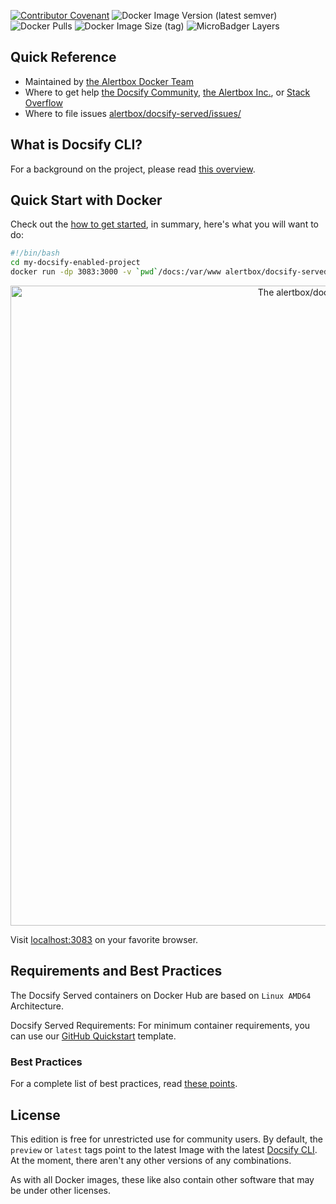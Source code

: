 [![Contributor Covenant](https://img.shields.io/badge/Contributor%20Covenant-v1.4%20adopted-ff69b4.svg)](CODE_OF_CONDUCT.md)
![Docker Image Version (latest semver)](https://img.shields.io/docker/v/alertbox/docsify-served?sort=semver)
![Docker Pulls](https://img.shields.io/docker/pulls/alertbox/docsify-served)
![Docker Image Size (tag)](https://img.shields.io/docker/image-size/alertbox/docsify-served/latest)
![MicroBadger Layers](https://img.shields.io/microbadger/layers/alertbox/docsify-served)

## Quick Reference

- Maintained by [the Alertbox Docker Team](https://alertbox.github.io/docsify-served/)
- Where to get help [the Docsify Community](https://discord.gg/3NwKFyR/), [the Alertbox Inc.](https://alertbox.github.io/docsify-served/#/quick-start), or [Stack Overflow](https://stackoverflow.com/questions/tagged/docsify)
- Where to file issues [alertbox/docsify-served/issues/](https://github.com/alertbox/docsify-served/issues/)

## What is Docsify CLI?

For a background on the project, please read [this overview](https://docsifyjs.github.io/docsify-cli/).

## Quick Start with Docker

Check out the [how to get started](https://alertbox.github.io/docsify-served/#/quick-start), in summary, here's what you will want to do:

```bash
#!/bin/bash
cd my-docsify-enabled-project
docker run -dp 3083:3000 -v `pwd`/docs:/var/www alertbox/docsify-served
```

<p align="center">
  <img alt="The alertbox/docsify-served in action" src="https://user-images.githubusercontent.com/958227/83914273-911ccd80-a78e-11ea-8958-90f5164782fd.png" width="1024">
</p>

Visit [localhost:3083](https://localhost:3083) on your favorite browser.

## Requirements and Best Practices

The Docsify Served containers on Docker Hub are based on `Linux AMD64` Architecture.

Docsify Served Requirements: For minimum container requirements, you can use our [GitHub Quickstart](https://alertbox.io/gh-quickstart/) template.

### Best Practices

For a complete list of best practices, read [these points](https://alertbox.github.io/docsify-served/#/best-practices).

## License

This edition is free for unrestricted use for community users. By default, the `preview` or `latest` tags point to the latest Image with the latest [Docsify CLI](https://docsifyjs.github.io/docsify-cli/). At the moment, there aren't any other versions of any combinations.

As with all Docker images, these like also contain other software that may be under other licenses.

